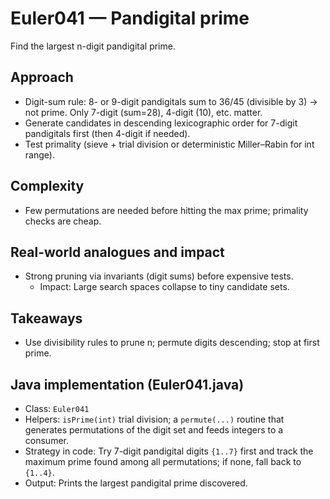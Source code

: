 # Euler041 — Pandigital prime

Find the largest n-digit pandigital prime.

## Approach

- Digit-sum rule: 8- or 9-digit pandigitals sum to 36/45 (divisible by 3) → not prime. Only 7-digit (sum=28), 4-digit (10), etc. matter.
- Generate candidates in descending lexicographic order for 7-digit pandigitals first (then 4-digit if needed).
- Test primality (sieve + trial division or deterministic Miller–Rabin for int range).

## Complexity
- Few permutations are needed before hitting the max prime; primality checks are cheap.

## Real-world analogues and impact
- Strong pruning via invariants (digit sums) before expensive tests.
  - Impact: Large search spaces collapse to tiny candidate sets.

## Takeaways
- Use divisibility rules to prune n; permute digits descending; stop at first prime.


## Java implementation (Euler041.java)

- Class: `Euler041`
- Helpers: `isPrime(int)` trial division; a `permute(...)` routine that generates permutations of the digit set and feeds integers to a consumer.
- Strategy in code: Try 7-digit pandigital digits `{1..7}` first and track the maximum prime found among all permutations; if none, fall back to `{1..4}`.
- Output: Prints the largest pandigital prime discovered.
